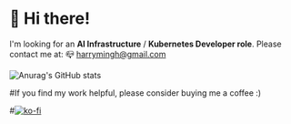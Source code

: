 # 👋 Hi there!


I'm looking for an **AI Infrastructure** / **Kubernetes Developer role**. 
Please contact me at: 📪 harrymingh@gmail.com

![Anurag's GitHub stats](https://github-readme-stats.vercel.app/api?username=mayooot&show_icons=true&bg_color=00000000)

#If you find my work helpful, please consider buying me a coffee :)

#[![ko-fi](https://ko-fi.com/img/githubbutton_sm.svg)](https://ko-fi.com/harryli)

